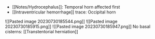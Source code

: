 - [[Notes/Hydrocephalus]]: Temporal horn affected first
- [[Intraventricular hemorrhage]] trace: Occipital horn 


![[Pasted image 20230730185544.png]]
![[Pasted image 20230730185915.png]]
![[Pasted image 20230730185947.png]]
No basal cisterns: [[Transtentorial herniation]]

